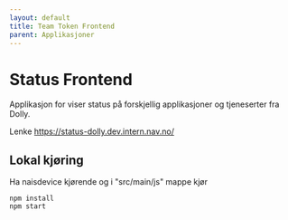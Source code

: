 ```yaml
---
layout: default
title: Team Token Frontend
parent: Applikasjoner
---
```


# Status Frontend

Applikasjon for viser status på forskjellig applikasjoner og tjeneserter fra Dolly. 

Lenke https://status-dolly.dev.intern.nav.no/ 

## Lokal kjøring
Ha naisdevice kjørende og i "src/main/js" mappe kjør
```
npm install
npm start
```
